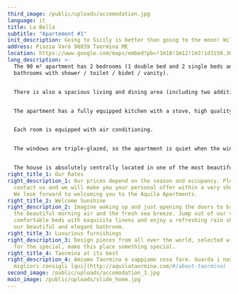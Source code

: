 ```yaml
---
third_image: /public/uploads/accomodation.jpg
language: it
title: La Bella
subtitle: "Apartement #1"
init_description: Going to Sicily is better than going to the moon! William Shakespeare
address: Piazza Varò 98039 Taormina ME
location: https://www.google.com/maps/embed?pb=!1m18!1m12!1m3!1d3150.369585080524!2d15.282543015414682!3d37.85164187974546!2m3!1f0!2f0!3f0!3m2!1i1024!2i768!4f13.1!3m3!1m2!1s0x131411a39251c7f9%3A0x2654f47409ca387a!2sPiazza%20Var%C3%B2%2C%2098039%20Taormina%20ME!5e0!3m2!1sen!2sit!4v1580329882609!5m2!1sen!2sit
long_description: >-
  The 90 m² apartment has 2 bedrooms (1 double bed and 2 single beds and two
  bathrooms with shower / toilet / bidet / vanity).


  There is also a spacious living and dining area (including two additional beds) and a functional fireplace. The apartment is furnished to a very high standard (designer furniture) and has a large screen TV, WIFI and a sound system. The large balcony (ideal for breakfast and dinner) offers enough space and, like the whole house, offers a wonderful view over the Ionian Sea and the old town of Taormina.


  The apartment has a fully equipped kitchen with a stove, high quality microwave, dishwasher and refrigerator as well as a variety of electrical appliances and all the necessary dishes for a good meal.


  Each room is equipped with air conditioning.


  The windows are triple-glazed, so the apartment is quiet when the windows are closed. In the summer months, Corso Umberto and the adjacent streets are very busy until around 1 a.m.


  The house is absolutely centrally located in one of the most beautiful squares (Piazza Varò) and only 100 steps away from Corso Umberto and the landmark Piazza IX Aprile.
right_title_1: Our Rates
right_description_1: Our prices depend on the season and occupancy. Please
  contact us and we will make you your personal offer within a very short time.
  We look forward to welcoming you to the Aquila Apartments.
right_title_2: Welcome Sunshine
right_description_2: Imagine waking up and just opening the doors to breathe in
  the beautiful morning air and the fresh sea breeze. Jump out of our very
  comfortable beds with exquisite linens and enjoy a refreshing rain shower in
  our beautiful and elegant bathroom.
right_title_3: Luxurious furnishings
right_description_3: Design pieces from all over the world, selected with an eye
  for the special, make this place something special.
right_title_4: Taormina at its best
right_description_4: Amiamo Taormina e sappiamo cosa fare. Guarda i nostri 10
  migliori consigli [qui](http://aquilataormina.com/#/about-taormina)
second_image: /public/uploads/accomodation_3.jpg
main_image: /public/uploads/slide_home.jpg
---
```

